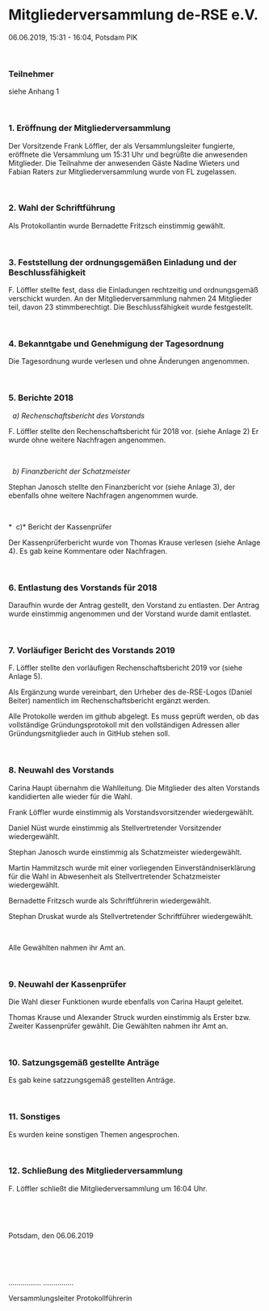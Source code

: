 Mitgliederversammlung de-RSE e.V.
=================================

06.06.2019, 15:31 - 16:04, Potsdam PIK

 

### Teilnehmer 

siehe Anhang 1

 

### 1. Eröffnung der Mitgliederversammlung 

Der Vorsitzende Frank Löffler, der als Versammlungsleiter fungierte, eröffnete
die Versammlung um 15:31 Uhr und begrüßte die anwesenden Mitglieder. Die
Teilnahme der anwesenden Gäste Nadine Wieters und Fabian Raters zur
Mitgliederversammlung wurde von FL zugelassen.

 

### 2. Wahl der Schriftführung

Als Protokollantin wurde Bernadette Fritzsch einstimmig gewählt.

 

### 3. Feststellung der ordnungsgemäßen Einladung und der Beschlussfähigkeit 

F. Löffler stellte fest, dass die Einladungen rechtzeitig und ordnungsgemäß
verschickt wurden. An der Mitgliederversammlung nahmen 24 Mitglieder teil, davon
23 stimmberechtigt. Die Beschlussfähigkeit wurde festgestellt.

 

### 4. Bekanntgabe und Genehmigung der Tagesordnung 

Die Tagesordnung wurde verlesen und ohne Änderungen angenommen.

 

### 5. Berichte 2018

  *a) Rechenschaftsbericht des Vorstands*

F. Löffler stellte den Rechenschaftsbericht für 2018 vor. (siehe Anlage 2) Er
wurde ohne weitere Nachfragen angenommen.

 

  *b) Finanzbericht der Schatzmeister*

Stephan Janosch stellte den Finanzbericht vor (siehe Anlage 3), der ebenfalls
ohne weitere Nachfragen angenommen wurde.

 

*  c)* Bericht der Kassenprüfer

Der Kassenprüferbericht wurde von Thomas Krause verlesen (siehe Anlage 4). Es
gab keine Kommentare oder Nachfragen.

 

### 6. Entlastung des Vorstands für 2018

Daraufhin wurde der Antrag gestellt, den Vorstand zu entlasten. Der Antrag wurde
einstimmig angenommen und der Vorstand wurde damit entlastet.

 

### 7. Vorläufiger Bericht des Vorstands 2019

F. Löffler stellte den vorläufigen Rechenschaftsbericht 2019 vor (siehe Anlage
5).

Als Ergänzung wurde vereinbart, den Urheber des de-RSE-Logos (Daniel Beiter)
namentlich im Rechenschaftsbericht ergänzt werden.

Alle Protokolle werden im github abgelegt. Es muss geprüft werden, ob das
vollständige Gründungsprotokoll mit den vollständigen Adressen aller
Gründungsmitglieder auch in GitHub stehen soll.

 

### 8. Neuwahl des Vorstands 

Carina Haupt übernahm die Wahlleitung. Die Mitglieder des alten Vorstands
kandidierten alle wieder für die Wahl.

Frank Löffler wurde einstimmig als Vorstandsvorsitzender wiedergewählt.

Daniel Nüst wurde einstimmig als Stellvertretender Vorsitzender wiedergewählt.

Stephan Janosch wurde einstimmig als Schatzmeister wiedergewählt.

Martin Hammitzsch wurde mit einer vorliegenden Einverständniserklärung für die
Wahl in Abwesenheit als Stellvertretender Schatzmeister wiedergewählt.

Bernadette Fritzsch wurde als Schriftführerin wiedergewählt.

Stephan Druskat wurde als Stellvertretender Schriftführer wiedergewählt.

 

Alle Gewählten nahmen ihr Amt an.

 

### 9. Neuwahl der Kassenprüfer 

Die Wahl dieser Funktionen wurde ebenfalls von Carina Haupt geleitet.

Thomas Krause und Alexander Struck wurden einstimmig als Erster bzw. Zweiter
Kassenprüfer gewählt. Die Gewählten nahmen ihr Amt an.

 

### 10. Satzungsgemäß gestellte Anträge 

Es gab keine satzzungsgemäß gestellten Anträge.

 

### 11. Sonstiges 

Es wurden keine sonstigen Themen angesprochen.

 

### 12. Schließung des Mitgliederversammlung

F. Löffler schließt die Mitgliederversammlung um 16:04 Uhr.

 

 

Potsdam,  den 06.06.2019

 

 

................                                       ...............

Versammlungsleiter                           Protokollführerin

 
